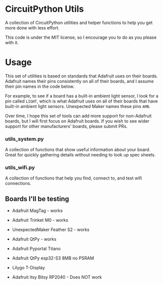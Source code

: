 # CircuitPython Utils
A collection of CircuitPython utilities and helper functions to help you get more done with less effort.

This code is under the MIT license, so I encourage you to do as you please with it.

# Usage 

This set of utilities is based on standards that Adafruit uses on their boards. Adafruit names their pins consistently on all of their boards, and I assume their pin names in the code below. 

For example, to see if a board has a built-in ambient light sensor, I look for a pin called `LIGHT`, which is what Adafruit uses on all of their boards that have built-in ambient light sensors. Unexpected Maker names these pins `AMB`. 

Over time, I hope this set of tools can add more support for non-Adafruit boards, but I will first focus on Adafruit boards. If you wish to see wider support for other manufacturers' boards, please submit PRs.

### utils_system.py
A collection of functions that show useful information about your board. Great for quickly gathering details without needing to look up spec sheets.

### utils_wifi.py
A collection of functions that help you find, connect to, and test wifi connections.

## Boards I'll be testing
- Adafruit MagTag - works
- Adafruit Trinket M0 - works
- UnexpectedMaker Feather S2 - works
- Adafruit QtPy - works
  
- Adafruit Pyportal Titano 
- Adafruit QtPy esp32-S3 8MB no PSRAM
- Lilygo T-Display

- Adafruit itsy Bitsy RP2040 - Does NOT work
